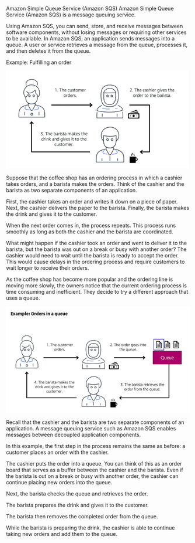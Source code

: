 Amazon Simple Queue Service (Amazon SQS)
Amazon Simple Queue Service (Amazon SQS) is a message queuing service.

Using Amazon SQS, you can send, store, and receive messages between software components, without losing messages or requiring other services to be available. In Amazon SQS, an application sends messages into a queue. A user or service retrieves a message from the queue, processes it, and then deletes it from the queue.

Example: Fulfilling an order

![alt text](image-7.png)

Suppose that the coffee shop has an ordering process in which a cashier takes orders, and a barista makes the orders. Think of the cashier and the barista as two separate components of an application.

First, the cashier takes an order and writes it down on a piece of paper. Next, the cashier delivers the paper to the barista. Finally, the barista makes the drink and gives it to the customer.

When the next order comes in, the process repeats. This process runs smoothly as long as both the cashier and the barista are coordinated.

What might happen if the cashier took an order and went to deliver it to the barista, but the barista was out on a break or busy with another order? The cashier would need to wait until the barista is ready to accept the order. This would cause delays in the ordering process and require customers to wait longer to receive their orders.

As the coffee shop has become more popular and the ordering line is moving more slowly, the owners notice that the current ordering process is time consuming and inefficient. They decide to try a different approach that uses a queue.

![alt text](image-8.png)


Recall that the cashier and the barista are two separate components of an application. A message queuing service such as Amazon SQS enables messages between decoupled application components.

In this example, the first step in the process remains the same as before: a customer places an order with the cashier.

The cashier puts the order into a queue. You can think of this as an order board that serves as a buffer between the cashier and the barista. Even if the barista is out on a break or busy with another order, the cashier can continue placing new orders into the queue.

Next, the barista checks the queue and retrieves the order.

The barista prepares the drink and gives it to the customer.

The barista then removes the completed order from the queue.

While the barista is preparing the drink, the cashier is able to continue taking new orders and add them to the queue.